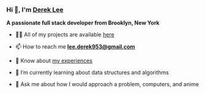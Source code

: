 ### Hi 👋, I'm [Derek Lee](https://www.linkedin.com/in/derek-lee-a43632152)
**A passionate full stack developer from Brooklyn, New York**

- 👨‍💻 All of my projects are available [here](https://derek-2.github.io/Derek-Lee/)

- 📫 How to reach me **lee.derek953@gmail.com**

- 📄 Know about [my experiences](https://derek-2.github.io/Derek-Lee/assets/derek_lee_resume.pdf)

- 🌱 I’m currently learning about data structures and algorithms

- 💬 Ask me about how I would approach a problem, computers, and anime

